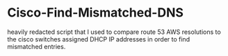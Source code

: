 # Cisco-Find-Mismatched-DNS
heavily redacted script that I used to compare route 53 AWS resolutions to the cisco switches assigned DHCP IP addresses in order to find mismatched entries. 
